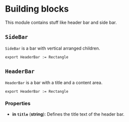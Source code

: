 <!--
SPDX-FileCopyrightText: 2022 Florian Blasius <co_sl@tutanota.com>
SPDX-License-Identifier: MIT
-->

# Building blocks

This module contains stuff like header bar and side bar.

## `SideBar`

`SideBar` is a bar with vertical arranged children.

```slint
export HeaderBar := Rectangle
```

## `HeaderBar`

`HeaderBar` is a bar with a title and a content area.

```slint
export HeaderBar := Rectangle
```

### Properties

* **in `title`** (**string**): Defines the title text of the header bar.